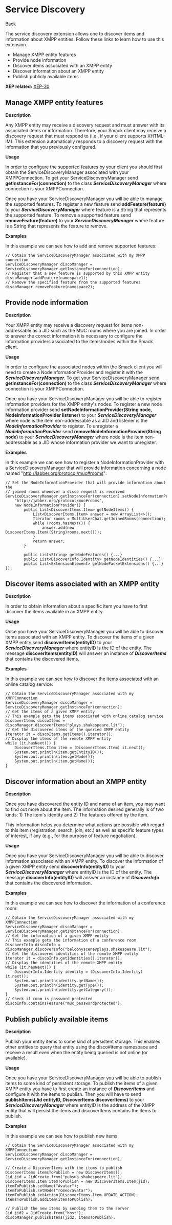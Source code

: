 Service Discovery
=================

[Back](index.md)

The service discovery extension allows one to discover items and information about
XMPP entities. Follow these links to learn how to use this extension.

  * Manage XMPP entity features
  * Provide node information
  * Discover items associated with an XMPP entity
  * Discover information about an XMPP entity
  * Publish publicly available items
  
**XEP related:** [XEP-30](http://www.xmpp.org/extensions/xep-0030.html)

Manage XMPP entity features
---------------------------

**Description**

Any XMPP entity may receive a discovery request and must answer with its
associated items or information. Therefore, your Smack client may receive a
discovery request that must respond to (i.e., if your client supports XHTML-
IM). This extension automatically responds to a discovery request with the
information that you previously configured.

**Usage**

In order to configure the supported features by your client you should first
obtain the ServiceDiscoveryManager associated with your XMPPConnection. To get
your ServiceDiscoveryManager send **getInstanceFor(connection)** to the class
_**ServiceDiscoveryManager**_ where connection is your XMPPConnection.

Once you have your ServiceDiscoveryManager you will be able to manage the
supported features. To register a new feature send **addFeature(feature)** to
your _**ServiceDiscoveryManager**_ where feature is a String that represents
the supported feature. To remove a supported feature send
**removeFeature(feature)** to your _**ServiceDiscoveryManager**_ where feature
is a String that represents the feature to remove.

**Examples**

In this example we can see how to add and remove supported features:

```
// Obtain the ServiceDiscoveryManager associated with my XMPP connection
ServiceDiscoveryManager discoManager = ServiceDiscoveryManager.getInstanceFor(connection);
// Register that a new feature is supported by this XMPP entity
discoManager.addFeature(namespace1);
// Remove the specified feature from the supported features
discoManager.removeFeature(namespace2);
```

Provide node information
------------------------

**Description**

Your XMPP entity may receive a discovery request for items non-addressable as
a JID such as the MUC rooms where you are joined. In order to answer the
correct information it is necessary to configure the information providers
associated to the items/nodes within the Smack client.

**Usage**

In order to configure the associated nodes within the Smack client you will
need to create a NodeInformationProvider and register it with the
_**ServiceDiscoveryManager**_. To get your ServiceDiscoveryManager send
**getInstanceFor(connection)** to the class _**ServiceDiscoveryManager**_
where connection is your XMPPConnection.

Once you have your ServiceDiscoveryManager you will be able to register
information providers for the XMPP entity's nodes. To register a new node
information provider send **setNodeInformationProvider(String node,
NodeInformationProvider listener)** to your _**ServiceDiscoveryManager**_
where node is the item non-addressable as a JID and listener is the
_**NodeInformationProvider**_ to register. To unregister a
_**NodeInformationProvider**_ send **removeNodeInformationProvider(String
node)** to your _**ServiceDiscoveryManager**_ where node is the item non-
addressable as a JID whose information provider we want to unregister.

**Examples**

In this example we can see how to register a NodeInformationProvider with a
ServiceDiscoveryManager that will provide information concerning a node named
"http://jabber.org/protocol/muc#rooms":

```
// Set the NodeInformationProvider that will provide information about the
// joined rooms whenever a disco request is received
ServiceDiscoveryManager.getInstanceFor(connection).setNodeInformationProvider(
	"http://jabber.org/protocol/muc#rooms",
	new NodeInformationProvider() {
		public List<DiscoverItems.Item> getNodeItems() {
			List<DiscoverItems.Item> answer = new ArrayList<>();
			Iterator rooms = MultiUserChat.getJoinedRooms(connection);
			while (rooms.hasNext()) {
				answer.add(new DiscoverItems.Item((String)rooms.next()));
			}
			return answer;
		}

		public List<String> getNodeFeatures() {...}
		public List<DiscoverInfo.Identity> getNodeIdentities() {...}
		public List<ExtensionElement> getNodePacketExtensions() {...}
});
```

Discover items associated with an XMPP entity
---------------------------------------------

**Description**

In order to obtain information about a specific item you have to first
discover the items available in an XMPP entity.

**Usage**

Once you have your ServiceDiscoveryManager you will be able to discover items
associated with an XMPP entity. To discover the items of a given XMPP entity
send **discoverItems(entityID)** to your _**ServiceDiscoveryManager**_ where
entityID is the ID of the entity. The message **discoverItems(entityID)** will
answer an instance of _**DiscoverItems**_ that contains the discovered items.

**Examples**

In this example we can see how to discover the items associated with an online
catalog service:

```
// Obtain the ServiceDiscoveryManager associated with my XMPPConnection
ServiceDiscoveryManager discoManager = ServiceDiscoveryManager.getInstanceFor(connection);
// Get the items of a given XMPP entity
// This example gets the items associated with online catalog service
DiscoverItems discoItems = discoManager.discoverItems("plays.shakespeare.lit");
// Get the discovered items of the queried XMPP entity
Iterator it = discoItems.getItems().iterator();
// Display the items of the remote XMPP entity
while (it.hasNext()) {
	DiscoverItems.Item item = (DiscoverItems.Item) it.next();
	System.out.println(item.getEntityID());
	System.out.println(item.getNode());
	System.out.println(item.getName());
}
```

Discover information about an XMPP entity
-----------------------------------------

**Description**

Once you have discovered the entity ID and name of an item, you may want to
find out more about the item. The information desired generally is of two
kinds: 1) The item's identity and 2) The features offered by the item.

This information helps you determine what actions are possible with regard to
this item (registration, search, join, etc.) as well as specific feature types
of interest, if any (e.g., for the purpose of feature negotiation).

**Usage**

Once you have your ServiceDiscoveryManager you will be able to discover
information associated with an XMPP entity. To discover the information of a
given XMPP entity send **discoverInfo(entityID)** to your
_**ServiceDiscoveryManager**_ where entityID is the ID of the entity. The
message **discoverInfo(entityID)** will answer an instance of
_**DiscoverInfo**_ that contains the discovered information.

**Examples**

In this example we can see how to discover the information of a conference
room:

```
// Obtain the ServiceDiscoveryManager associated with my XMPPConnection
ServiceDiscoveryManager discoManager = ServiceDiscoveryManager.getInstanceFor(connection);
// Get the information of a given XMPP entity
// This example gets the information of a conference room
DiscoverInfo discoInfo = discoManager.discoverInfo("balconyscene@plays.shakespeare.lit");
// Get the discovered identities of the remote XMPP entity
Iterator it = discoInfo.getIdentities().iterator();
// Display the identities of the remote XMPP entity
while (it.hasNext()) {
	DiscoverInfo.Identity identity = (DiscoverInfo.Identity) it.next();
	System.out.println(identity.getName());
	System.out.println(identity.getType());
	System.out.println(identity.getCategory());
}
// Check if room is password protected
discoInfo.containsFeature("muc_passwordprotected");
```

Publish publicly available items
--------------------------------

**Description**

Publish your entity items to some kind of persistent storage. This enables
other entities to query that entity using the disco#items namespace and
receive a result even when the entity being queried is not online (or
available).

**Usage**

Once you have your ServiceDiscoveryManager you will be able to publish items
to some kind of persistent storage. To publish the items of a given XMPP
entity you have to first create an instance of _**DiscoverItems**_ and
configure it with the items to publish. Then you will have to send
**publishItems(Jid entityID, DiscoverItems discoverItems)** to your
_**ServiceDiscoveryManager**_ where entityID is the address of the XMPP entity
that will persist the items and discoverItems contains the items to publish.

**Examples**

In this example we can see how to publish new items:

```
// Obtain the ServiceDiscoveryManager associated with my XMPPConnection
ServiceDiscoveryManager discoManager = ServiceDiscoveryManager.getInstanceFor(connection);

// Create a DiscoverItems with the items to publish
DiscoverItems itemsToPublish = new DiscoverItems();
Jid jid = JidCreate.from("pubsub.shakespeare.lit");
DiscoverItems.Item itemToPublish = new DiscoverItems.Item(jid);
itemToPublish.setName("Avatar");
itemToPublish.setNode("romeo/avatar");
itemToPublish.setAction(DiscoverItems.Item.UPDATE_ACTION);
itemsToPublish.addItem(itemToPublish);

// Publish the new items by sending them to the server
Jid jid2 = JidCreate.from("host");
discoManager.publishItems(jid2, itemsToPublish);
```
